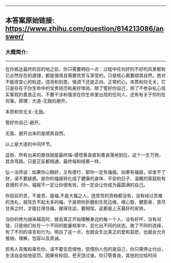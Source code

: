 ----------------------------------------
## 本答案原始链接: https://www.zhihu.com/question/614213086/answer/
### 大概简介: 
----------------------------------------
在你抵达最终的目的地之前，你只需要明白一点：过程中任何好的不好的风景都有它必然存在的道理，都是值得且需要欣赏与享受的，只是核心需要顺其自然。绝对不能改变心的轨迹，违背和刻意。强调下还是正向、正常的心。本质和你无关，它只是存在于你生命中的宝贵经历和美好体验。除了管好你自己，除了不参杂私心现实客观的善良正向，不要干涉和强求在你生命里出现的任何人，还有有关于你的任何事。原理：大道-无我的避开。





本质和你无关-无我。


管好你自己-避开。


无我、避开出来的是顺其自然。







以上是大道的中间环节。








这些、所有出来的直径就是最终端-感悟善良直到善良落地到位，这个一生万物，其余弯路。只是正反都相通，最终端和结果一样。

弘一法师说：如果你心眼好，又有德行，那你一定有福报。如果有福报，却发不了财，请不要疑惑。是你的福报转化成了健康的身体、平安的日子、温暖的家庭和有良德的子孙。福报不一定让你很有钱，但一定会让你成为最圆满的自己。

你目前的苦，不是苦，是福,不是大福之人，连受苦的资格都没有，没有经过苦难的洗礼，就背负不起太多的福，于是把你折磨到生死边缘，增心智、健筋骨，苦尽甘来之时，才能扛得住福、接得住运，要相信，这都是上天最好的安排。

当你的修为越来越高时，就会真正开始理解身边的每一个人，没有好坏，没有对错，只是他们处在一个不同的能量频率中，显化出不同的状态，做了不同的选择，有了不同的语言和行为。明白了这一点，也就会生出真正的爱和慈悲，也就会允许接纳，理解，包容以及真诚。

若有人背叛和辜负你，请不要去怨恨他，怨恨别人伤的是自己，你只需停止付出，生活自会给他惩罚。因果有轮回，苍天饶过谁，你只管善良，其他的交给时间